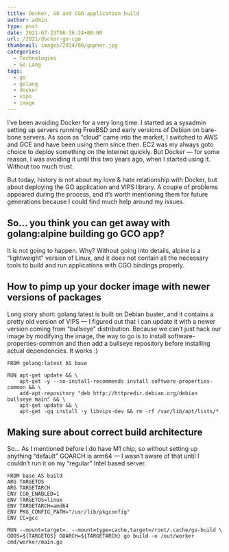 ```yaml
---
title: Docker, GO and CGO application build
author: admin
type: post
date: 2021-07-23T06:16:24+00:00
url: /2021/docker-go-cgo
thumbnail: images/2014/08/gopher.jpg
categories:
  - Technologies
  - Go Lang
tags:
  - go
  - golang
  - docker
  - vips
  - image
---
```


I’ve been avoiding Docker for a very long time. I started as a sysadmin setting up servers running FreeBSD and early versions of Debian on bare-bone servers. As soon as “cloud” came into the market, I switched to AWS and GCE and have been using them since then. EC2 was my always goto choice to deploy something on the internet quickly. But Docker — for some reason, I was avoiding it until this two years ago, when I started using it. Without too much trust.

But today, history is not about my love & hate relationship with Docker, but about deploying the GO application and VIPS library. A couple of problems appeared during the process, and it’s worth mentioning them for future generations because I could find much help around my issues.
<!--more-->

## So… you think you can get away with golang:alpine building go GCO app?
It is not going to happen. Why? Without going into details, alpine is a “lightweight” version of Linux, and it does not contain all the necessary tools to build and run applications with CGO bindings properly.

## How to pimp up your docker image with newer versions of packages
Long story short: golang:latest is built on Debian buster, and it contains a pretty old version of VIPS — I figured out that I can update it with a newer version coming from “bullseye” distribution. Because we can’t just hack our image by modifying the image, the way to go is to install software-properties-common and then add a bullseye repository before installing actual dependencies. It works :)

```DOCKER
FROM golang:latest AS base

RUN apt-get update && \
    apt-get -y --no-install-recommends install software-properties-common && \
    add-apt-repository "deb http://httpredir.debian.org/debian bullseye main" && \
    apt-get update && \
    apt-get -qq install -y libvips-dev && rm -rf /var/lib/apt/lists/*

```

## Making sure about correct build architecture
So… As I mentioned before I do have M1 chip, so without setting up anything “default” GOARCH is arm64 — I wasn’t aware of that until I couldn’t run it on my “regular” Intel based server.

```DOCKER
FROM base AS build
ARG TARGETOS
ARG TARGETARCH
ENV CGO_ENABLED=1
ENV TARGETOS=linux
ENV TARGETARCH=amd64
ENV PKG_CONFIG_PATH="/usr/lib/pkgconfig"
ENV CC=gcc

RUN --mount=target=. --mount=type=cache,target=/root/.cache/go-build \
GOOS=${TARGETOS} GOARCH=${TARGETARCH} go build -o /out/worker cmd/worker/main.go
```